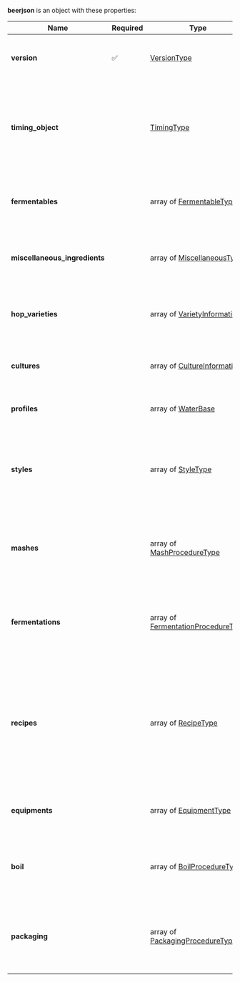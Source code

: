 **beerjson** is an object with these properties:

|Name|Required|Type|Description|
|--|--|--|--|
| **version** | ✅ | [VersionType](measureable_units.json.md#versiontype)| Explicitly encode beerjson version within list of records. |
| **timing_object** |  | [TimingType](timing.json.md#timingtype)| The timing object fully describes the timing of an addition with options for basis on time, gravity, or pH at any process step. |
| **fermentables** |  | array of [FermentableType](fermentable.json.md#fermentabletype)| Records for any ingredient that contributes to the gravity of the beer. |
| **miscellaneous_ingredients** |  | array of [MiscellaneousType](misc.json.md#miscellaneoustype)| Records for adjuncts which do not contribute to the gravity of the beer. |
| **hop_varieties** |  | array of [VarietyInformation](hop.json.md#varietyinformation)| Records detailing the many properties of unique hop varieties. |
| **cultures** |  | array of [CultureInformation](culture.json.md#cultureinformation)| Records detailing the wide array of unique cultures. |
| **profiles** |  | array of [WaterBase](water.json.md#waterbase)| Records for water profiles used in brewing. |
| **styles** |  | array of [StyleType](style.json.md#styletype)| Records detailing the characteristics of the beer styles for which judging guidelines have been established. |
| **mashes** |  | array of [MashProcedureType](mash.json.md#mashproceduretype)| A collection of steps providing process information for common mashing procedures. |
| **fermentations** |  | array of [FermentationProcedureType](fermentation.json.md#fermentationproceduretype)| A collection of steps providing process information for common fermentation procedures. |
| **recipes** |  | array of [RecipeType](recipe.json.md#recipetype)| Records containing a minimal collection of the description of ingredients, procedures and other required parameters necessary to recreate a batch of beer. |
| **equipments** |  | array of [EquipmentType](equipment.json.md#equipmenttype)| Provides necessary information for brewing equipment. |
| **boil** |  | array of [BoilProcedureType](boil.json.md#boilproceduretype)| A collection of steps providing process information for common boil procedures. |
| **packaging** |  | array of [PackagingProcedureType](packaging.json.md#packagingproceduretype)| A collection of steps providing process information for common packaging procedures. |
